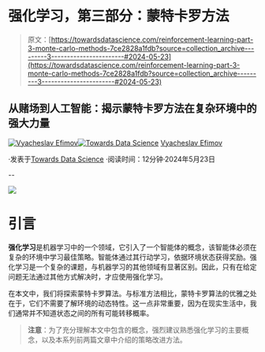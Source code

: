 # 强化学习，第三部分：蒙特卡罗方法

> 原文：[https://towardsdatascience.com/reinforcement-learning-part-3-monte-carlo-methods-7ce2828a1fdb?source=collection_archive---------3-----------------------#2024-05-23](https://towardsdatascience.com/reinforcement-learning-part-3-monte-carlo-methods-7ce2828a1fdb?source=collection_archive---------3-----------------------#2024-05-23)

## 从赌场到人工智能：揭示蒙特卡罗方法在复杂环境中的强大力量

[](https://medium.com/@slavahead?source=post_page---byline--7ce2828a1fdb--------------------------------)[![Vyacheslav Efimov](../Images/441e600862b2b93564c6cd81abb0092d.png)](https://medium.com/@slavahead?source=post_page---byline--7ce2828a1fdb--------------------------------)[](https://towardsdatascience.com/?source=post_page---byline--7ce2828a1fdb--------------------------------)[![Towards Data Science](../Images/a6ff2676ffcc0c7aad8aaf1d79379785.png)](https://towardsdatascience.com/?source=post_page---byline--7ce2828a1fdb--------------------------------) [Vyacheslav Efimov](https://medium.com/@slavahead?source=post_page---byline--7ce2828a1fdb--------------------------------)

·发表于[Towards Data Science](https://towardsdatascience.com/?source=post_page---byline--7ce2828a1fdb--------------------------------) ·阅读时间：12分钟·2024年5月23日

--

![](../Images/37d7bbb391066cffc3bf52feb6fac980.png)

# 引言

**强化学习**是机器学习中的一个领域，它引入了一个智能体的概念，该智能体必须在复杂的环境中学习最佳策略。智能体通过其行动学习，依据环境状态获得奖励。强化学习是一个复杂的课题，与机器学习的其他领域有显著区别。因此，只有在给定问题无法通过其他方式解决时，才应使用强化学习。

在本文中，我们将探索蒙特卡罗算法。与标准方法相比，蒙特卡罗算法的优雅之处在于，它们不需要了解环境的动态特性。这一点非常重要，因为在现实生活中，我们通常并不知道状态之间的所有可能转移概率。

> **注意**：为了充分理解本文中包含的概念，强烈建议熟悉强化学习的主要概念，以及本系列前两篇文章中介绍的策略改进方法。
